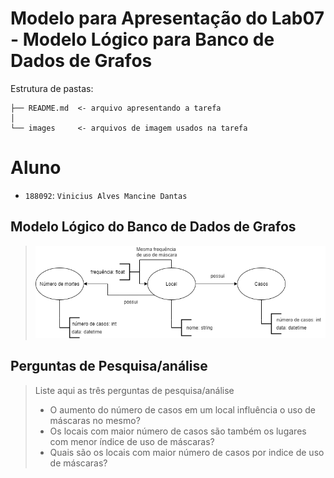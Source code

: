 # Modelo para Apresentação do Lab07 - Modelo Lógico para Banco de Dados de Grafos

Estrutura de pastas:

~~~
├── README.md  <- arquivo apresentando a tarefa
│
└── images     <- arquivos de imagem usados na tarefa
~~~

# Aluno
* `188092`: `Vinicius Alves Mancine Dantas`

## Modelo Lógico do Banco de Dados de Grafos
> ![Diagrama de Orquestração](images/modelo-logico-grafos.png)

## Perguntas de Pesquisa/análise

> Liste aqui as três perguntas de pesquisa/análise
> * O aumento do número de casos em um local influência o uso de máscaras no mesmo?
> * Os locais com maior número de casos são também os lugares com menor índice de uso de máscaras?
> * Quais são os locais com maior número de casos por indice de uso de máscaras?